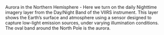 <p>Aurora in the Northern Hemisphere - Here we turn on the daily Nighttime imagery layer from the Day/Night Band of the VIIRS instrument. This layer shows the Earth’s surface and atmosphere using a sensor designed to capture low-light emission sources, under varying illumination conditions. The oval band around the North Pole is the aurora.</p>
